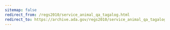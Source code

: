 ```yaml
---
sitemap: false 
redirect_from: /regs2010/service_animal_qa_tagalog.html 
redirect_to: https://archive.ada.gov/regs2010/service_animal_qa_tagalog.html 
---
```

